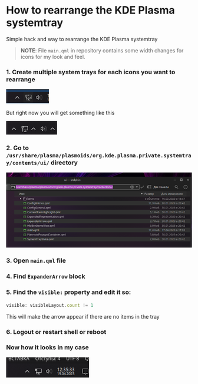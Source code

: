 # How to rearrange the KDE Plasma systemtray
Simple hack and way to rearrange the KDE Plasma systemtray

> **NOTE**: File `main.qml` in repository contains some width changes for icons for my look and feel.

### 1. Create multiple system trays for each icons you want to rearrange

![](screenshots/1.png)

But right now you will get something like this

![](screenshots/3.png)

### 2. Go to `/usr/share/plasma/plasmoids/org.kde.plasma.private.systemtray/contents/ui/` directory

![](screenshots/2.png)

### 3. Open `main.qml` file

### 4. Find `ExpanderArrow` block

### 5. Find the `visible:` property and edit it so:

```qml
visible: visibleLayout.count != 1
```

This will make the arrow appear if there are no items in the tray

### 6. Logout or restart shell or reboot

### Now how it looks in my case

![](screenshots/4.png)

